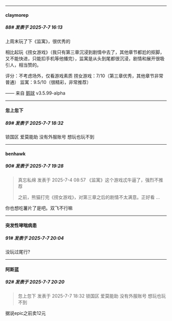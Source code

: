 ﻿
*****

####  claymorep  
##### 88#       发表于 2025-7-7 16:13

上周末玩了下《监寓》，很优秀的

相比起玩《捞女游戏》（我只有第三章沉浸到剧情中去了，其他章节都尬的抠脚，又不能快进，只能扣手机等他播完），监寓是从头到尾都很沉浸，剧情和展开很吸引人，相当赞的。

评分：不考虑场外，仅看游戏素质
捞女游戏：7/10（第三章优秀，其他章节非常普通）
监寓：9.5/10（很精彩，非常推荐）

—— 来自 [鹅球](https://www.pgyer.com/xfPejhuq) v3.5.99-alpha


*****

####  忽上忽下  
##### 89#       发表于 2025-7-7 18:32

锁国区 爱莫能助 没有外服账号 想玩也玩不到


*****

####  benhawk  
##### 90#       发表于 2025-7-7 19:28

<blockquote>真忘私绵 发表于 2025-7-4 08:57
《监寓》这个游戏忒牛逼了，强烈不推荐

之前，熊猫打完《捞女游戏》，对第三章之后的剧情不太满意。正好看 ...</blockquote>
你也想吃薯片了是吧。双飞不行嘛


*****

####  突发性哮喘病患  
##### 91#       发表于 2025-7-7 20:04

没玩过尾行?


*****

####  阿斯蓝  
##### 92#       发表于 2025-7-7 20:20

<blockquote>忽上忽下 发表于 2025-7-7 18:32
锁国区 爱莫能助 没有外服账号 想玩也玩不到</blockquote>
据说epic之前卖12元

